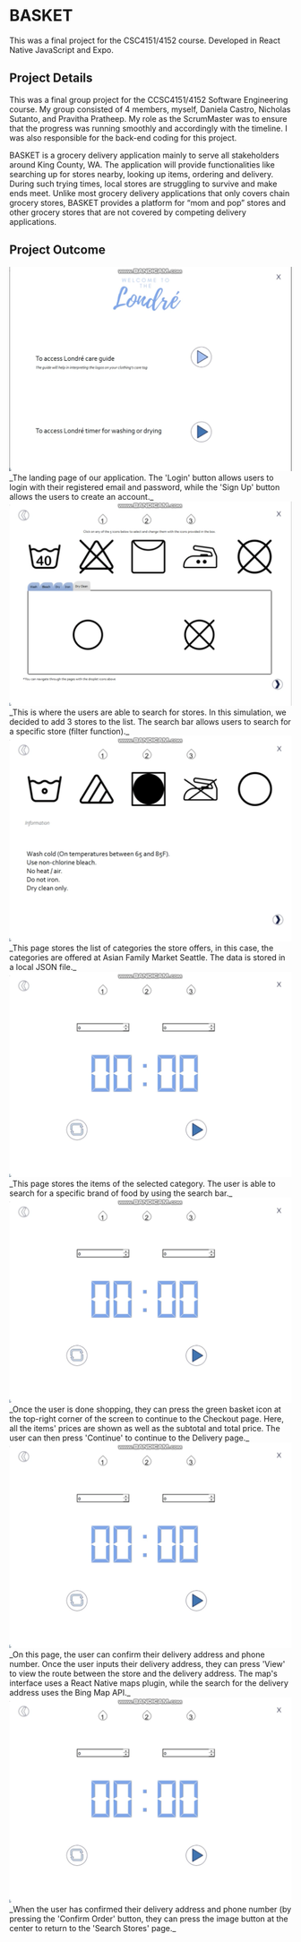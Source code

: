 # BASKET

This was a final project for the CSC4151/4152 course. Developed in React Native JavaScript and Expo. 

## Project Details
This was a final group project for the CCSC4151/4152 Software Engineering course. My group consisted of 4 members, myself, Daniela Castro, Nicholas Sutanto, and Pravitha Pratheep. My role as the ScrumMaster was to ensure that the progress was running smoothly and accordingly with the timeline. I was also responsible for the back-end coding for this project. 

BASKET is a grocery delivery application mainly to serve all stakeholders around King County, WA. The application will provide functionalities like searching up for stores nearby, looking up items, ordering and delivery. During such trying times, local stores are struggling to survive and make ends meet. Unlike most grocery delivery applications that only covers chain grocery stores, BASKET provides a platform for “mom and pop” stores and other grocery stores that are not covered by competing delivery applications.

## Project Outcome
<img src="images/Londre sc 1.png?raw=true"/>
_The landing page of our application. The 'Login' button allows users to login with their registered email and password, while the 'Sign Up' button allows the users to create an account._ 

<img src="images/Londre sc 2.png?raw=true"/>
_This is where the users are able to search for stores. In this simulation, we decided to add 3 stores to the list. The search bar allows users to search for a specific store (filter function)._ 

<img src="images/Screen Shot 2021-01-29 at 9.52.20 PM.png?raw=true"/>
_This page stores the list of categories the store offers, in this case, the categories are offered at Asian Family Market Seattle. The data is stored in a local JSON file._

<img src="images/Londre sc 3.png?raw=true"/>
_This page stores the items of the selected category. The user is able to search for a specific brand of food by using the search bar._

<img src="images/Londre sc 3.png?raw=true"/>
_Once the user is done shopping, they can press the green basket icon at the top-right corner of the screen to continue to the Checkout page. Here, all the items' prices are shown as well as the subtotal and total price. The user can then press 'Continue' to continue to the Delivery page._

<img src="images/Londre sc 3.png?raw=true"/>
_On this page, the user can confirm their delivery address and phone number. Once the user inputs their delivery address, they can press 'View' to view the route between the store and the delivery address. The map's interface uses a React Native maps plugin, while the search for the delivery address uses the Bing Map API._

<img src="images/Londre sc 3.png?raw=true"/>
_When the user has confirmed their delivery address and phone number (by pressing the 'Confirm Order' button, they can press the image button at the center to return to the 'Search Stores' page._
